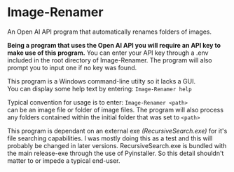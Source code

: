 # Image-Renamer
An Open AI API program that automatically renames folders of images.

**Being a program that uses the Open AI API you will require an API key to make use of this program.**
You can enter your API key through a .env included in the root directory of Image-Renamer. The program will also prompt you to input one if no key was found.

This program is a Windows command-line utilty so it lacks a GUI. <br>
You can display some help text by entering: `Image-Renamer help` <br>

Typical convention for usage is to enter: `Image-Renamer <path>` <br>
<path> can be an image file or folder of image files. The program will also process any folders contained within the initial folder that was set to `<path>` <br>

This program is dependant on an external exe *(RecursiveSearch.exe)* for it's file searching capabilities. 
I was mostly doing this as a test and this will probably be changed in later versions. 
RecursiveSearch.exe is bundled with the main release-exe through the use of Pyinstaller.
So this detail shouldn't matter to or impede a typical end-user.
